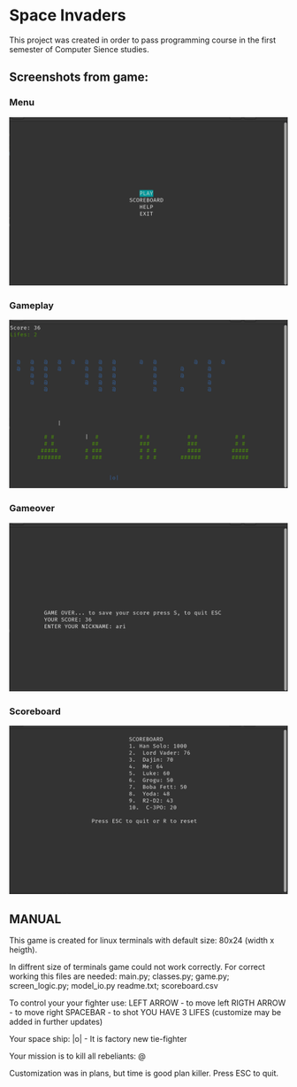 # Space Invaders

This project was created in order to pass programming course in the first semester of Computer Sience studies.

## Screenshots from game:

### Menu

![Menu](./img/menu.png)

### Gameplay

![Gameplay](./img/gameplay.png)

### Gameover

![GameOver](./img/gameover.png)

### Scoreboard

![Scoreboard](./img/scoreboard.png)


## MANUAL

This game is created for linux terminals with default size:
80x24 (width x heigth).

In diffrent size of terminals game could not work correctly.
For correct working this files are needed:
main.py; classes.py; game.py; screen_logic.py; model_io.py
readme.txt; scoreboard.csv

To control your your fighter use:
LEFT ARROW - to move left
RIGTH ARROW - to move right
SPACEBAR - to shot
YOU HAVE 3 LIFES (customize may be added in further updates)

Your space ship: |o| - It is factory new tie-fighter

Your mission is to kill all rebeliants: @

Customization was in plans, but time is good plan killer.
Press ESC to quit.